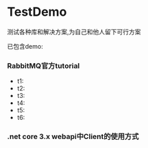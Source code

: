 # TestDemo
测试各种库和解决方案,为自己和他人留下可行方案

已包含demo:
### RabbitMQ官方tutorial
- t1:
- t2:
- t3:
- t4:
- t5:
- t6:

### .net core 3.x webapi中Client的使用方式
